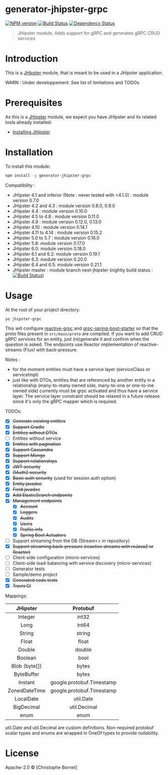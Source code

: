 # generator-jhipster-grpc
[![NPM version][npm-image]][npm-url] [![Build Status][travis-image]][travis-url] [![Dependency Status][daviddm-image]][daviddm-url]
> JHipster module, Adds support for gRPC and generates gRPC CRUD services

# Introduction

This is a [JHipster](http://jhipster.github.io/) module, that is meant to be used in a JHipster application.

WARN : Under developpement. See list of limitations and TODOs

# Prerequisites

As this is a [JHipster](http://jhipster.github.io/) module, we expect you have JHipster and its related tools already installed:

- [Installing JHipster](https://jhipster.github.io/installation.html)

# Installation

To install this module:

```bash
npm install -g generator-jhipster-grpc
```

Compatibility :
- JHipster 4.1 and inferior (Note : never tested with <4.1.0) : module version 0.7.0
- JHipster 4.2 and 4.3 : module version 0.8.0, 0.9.0
- JHipster 4.4  : module version 0.10.0
- JHipster 4.5 to 4.8 : module version 0.11.0
- JHipster 4.9 : module version 0.12.0, 0.13.0
- JHipster 4.10 : module version 0.14.1
- JHipster 4.11 to 4.14 : module version 0.15.2
- JHipster 5.0 to 5.7 : module version 0.16.0
- JHipster 5.8: module version 0.17.0
- JHipster 6.0: module version 0.18.0
- JHipster 6.1 and 6.2: module version 0.19.1
- JHipster 6.3: module version 0.20.0
- JHipster 6.4 and 6.5: module version 0.21.1
- JHipster master : module branch next-jhipster (nightly build status : [![Build Status][travis-image-nightly]][travis-url])

# Usage

At the root of your project directory:
```bash
yo jhipster-grpc
```
This will configure [reactive-grpc](https://github.com/salesforce/reactive-grpc) and [grpc-spring-boot-starter](https://github.com/LogNet/grpc-spring-boot-starter) 
so that the proto files present in `src/main/proto` are compiled.
If you want to add CRUD gRPC services for an entity, just (re)generate it and confirm when the question is asked.
The endpoints use Reactor implementation of reactive-streams (Flux) with back-pressure.

Notes :
* for the moment entities must have a service layer (serviceClass or serviceImpl)
* just like with DTOs, entities that are referenced by another entity in a relationship (many-to-many owned side, many-to-one or one-to-ine owned side) currently must be grpc activated and thus have a service layer. The service layer constraint should be relaxed in a future release since it's only the gRPC mapper which is required.

TODOs:
- [x] ~~Generate existing entities~~
- [x] ~~Support Gradle~~
- [x] ~~Entities without DTOs~~
- [ ] Entities without service
- [x] ~~Entities with pagination~~
- [x] ~~Support Cassandra~~
- [x] ~~Support Mongo~~
- [x] ~~Support relationships~~
- [x] ~~JWT security~~
- [x] ~~OAuth2 security~~
- [x] ~~Basic auth security~~ (used for session auth option)
- [x] ~~Entity javadoc~~
- [x] ~~Field javadoc~~
- [x] ~~Add ElasticSearch endpoints~~
- [x] ~~Management endpoints~~
  - [x] ~~Account~~
  - [x] ~~Loggers~~
  - [x] ~~Audits~~
  - [x] ~~Users~~
  - [x] ~~Profile info~~
  - [x] ~~Spring Boot Actuators~~
- [ ] Support streaming from the DB (Stream<> in repository)
- [x] ~~Support streaming back-pressure (reactive streams with rxJava2 or Reactor)~~
- [ ] Client-side configuration (micro-services)
- [ ] Client-side load-balancing with service discovery (micro-services)
- [ ] Generator tests
- [ ] Sample/demo project
- [x] ~~Generated code tests~~
- [x] ~~Travis CI~~

Mappings:

| JHipster | Protobuf      | 
|:--------:|:-------------:|
| Integer  | int32 |
| Long     | int64 |
| String   | string |
| Float   | float |
| Double   | double |
| Boolean   | bool |
| Blob (byte[]) | bytes |
| ByteBuffer | bytes |
| Instant | google.protobuf.Timestamp |
| ZonedDateTime | google.protobuf.Timestamp |
| LocalDate | util.Date |
| BigDecimal | util.Decimal |
| enum | enum |

util.Date and util.Decimal are custom definitions. 
Non-required protobuf scalar types and enums are wrapped in OneOf types to provide nullability.

# License

Apache-2.0 © [Christophe Bornet]


[npm-image]: https://img.shields.io/npm/v/generator-jhipster-grpc.svg
[npm-url]: https://npmjs.org/package/generator-jhipster-grpc
[travis-image]: https://travis-ci.org/cbornet/generator-jhipster-grpc.svg?branch=master
[travis-image-nightly]: https://travis-ci.org/cbornet/generator-jhipster-grpc.svg?branch=next-jhipster
[travis-url]: https://travis-ci.org/cbornet/generator-jhipster-grpc
[daviddm-image]: https://david-dm.org/cbornet/generator-jhipster-grpc.svg?theme=shields.io
[daviddm-url]: https://david-dm.org/cbornet/generator-jhipster-module
